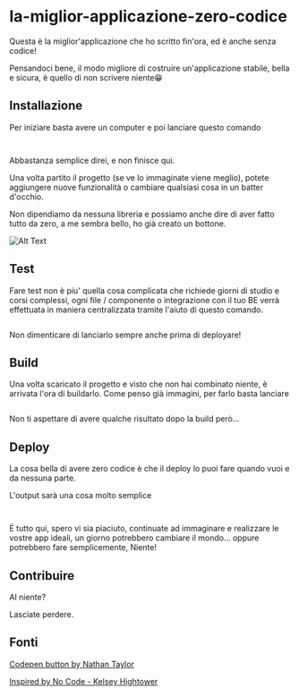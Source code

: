# la-miglior-applicazione-zero-codice
Questa è la miglior'applicazione che ho scritto fin'ora, ed è anche senza codice!

Pensandoci bene, il modo migliore di costruire un'applicazione stabile, bella e sicura, è quello di non scrivere niente😁

## Installazione
Per iniziare basta avere un computer e poi lanciare questo comando

```


```

Abbastanza semplice direi, e non finisce qui.

Una volta partito il progetto (se ve lo immaginate viene meglio), potete aggiungere nuove funzionalità o cambiare qualsiasi cosa in un batter d'occhio.

Non dipendiamo da nessuna libreria e possiamo anche dire di aver fatto tutto da zero, a me sembra bello, ho già creato un bottone.

![Alt Text](https://codemyui.com/wp-content/uploads/2017/05/3d-push-and-bounce-back-button-effect.gif)

## Test

Fare test non è piu' quella cosa complicata che richiede giorni di studio e corsi complessi, ogni file / componente o integrazione con il tuo BE verrà effettuata in maniera centralizzata tramite l'aiuto di questo comando.

```

```

Non dimenticare di lanciarlo sempre anche prima di deployare!

## Build

Una volta scaricato il progetto e visto che non hai combinato niente, è arrivata l'ora di buildarlo.
Come penso già immagini, per farlo basta lanciare

```

```

Non ti aspettare di avere qualche risultato dopo la build però...
## Deploy

La cosa bella di avere zero codice è che il deploy lo puoi fare quando vuoi e da nessuna parte.

L'output sarà una cosa molto semplice
```


```

É tutto qui, spero vi sia piaciuto, continuate ad immaginare e realizzare le vostre app ideali, un giorno potrebbero cambiare il mondo... oppure potrebbero fare semplicemente, Niente!

## Contribuire

Al niente?

Lasciate perdere.

## Fonti
[Codepen button by Nathan Taylor](https://codepen.io/nathantaylor/pen/woKbqX)

[Inspired by No Code - Kelsey Hightower](https://github.com/kelseyhightower/nocode)
